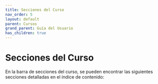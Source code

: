 ```yaml
---
title: Secciones del Curso
nav_order: 5
layout: default
parent: Cursos
grand_parent: Guía del Usuario
has_children: true
---
```


# Secciones del Curso

En la barra de secciones del curso, se pueden encontrar las siguientes secciones detalladas en el índice de contenido:

<!-- TODO: Agregar descripción detallada de cada sección disponible -->
<!-- TODO: Agregar imagen de la barra de secciones del curso -->
